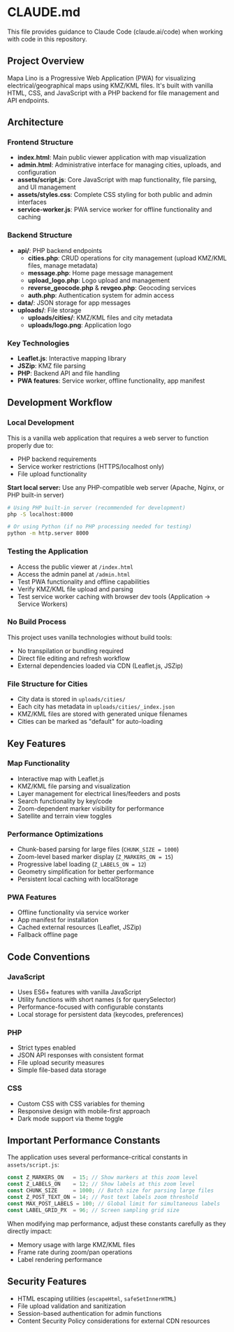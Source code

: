 # CLAUDE.md

This file provides guidance to Claude Code (claude.ai/code) when working with code in this repository.

## Project Overview

Mapa Lino is a Progressive Web Application (PWA) for visualizing electrical/geographical maps using KMZ/KML files. It's built with vanilla HTML, CSS, and JavaScript with a PHP backend for file management and API endpoints.

## Architecture

### Frontend Structure
- **index.html**: Main public viewer application with map visualization
- **admin.html**: Administrative interface for managing cities, uploads, and configuration
- **assets/script.js**: Core JavaScript with map functionality, file parsing, and UI management
- **assets/styles.css**: Complete CSS styling for both public and admin interfaces
- **service-worker.js**: PWA service worker for offline functionality and caching

### Backend Structure
- **api/**: PHP backend endpoints
  - **cities.php**: CRUD operations for city management (upload KMZ/KML files, manage metadata)
  - **message.php**: Home page message management
  - **upload_logo.php**: Logo upload and management
  - **reverse_geocode.php** & **revgeo.php**: Geocoding services
  - **auth.php**: Authentication system for admin access
- **data/**: JSON storage for app messages
- **uploads/**: File storage
  - **uploads/cities/**: KMZ/KML files and city metadata
  - **uploads/logo.png**: Application logo

### Key Technologies
- **Leaflet.js**: Interactive mapping library
- **JSZip**: KMZ file parsing
- **PHP**: Backend API and file handling
- **PWA features**: Service worker, offline functionality, app manifest

## Development Workflow

### Local Development
This is a vanilla web application that requires a web server to function properly due to:
- PHP backend requirements
- Service worker restrictions (HTTPS/localhost only)
- File upload functionality

**Start local server:** Use any PHP-compatible web server (Apache, Nginx, or PHP built-in server)
```bash
# Using PHP built-in server (recommended for development)
php -S localhost:8000

# Or using Python (if no PHP processing needed for testing)
python -m http.server 8000
```

### Testing the Application
- Access the public viewer at `/index.html`
- Access the admin panel at `/admin.html`
- Test PWA functionality and offline capabilities
- Verify KMZ/KML file upload and parsing
- Test service worker caching with browser dev tools (Application → Service Workers)

### No Build Process
This project uses vanilla technologies without build tools:
- No transpilation or bundling required
- Direct file editing and refresh workflow
- External dependencies loaded via CDN (Leaflet.js, JSZip)

### File Structure for Cities
- City data is stored in `uploads/cities/` 
- Each city has metadata in `uploads/cities/_index.json`
- KMZ/KML files are stored with generated unique filenames
- Cities can be marked as "default" for auto-loading

## Key Features

### Map Functionality
- Interactive map with Leaflet.js
- KMZ/KML file parsing and visualization
- Layer management for electrical lines/feeders and posts
- Search functionality by key/code
- Zoom-dependent marker visibility for performance
- Satellite and terrain view toggles

### Performance Optimizations
- Chunk-based parsing for large files (`CHUNK_SIZE = 1000`)
- Zoom-level based marker display (`Z_MARKERS_ON = 15`)
- Progressive label loading (`Z_LABELS_ON = 12`)
- Geometry simplification for better performance
- Persistent local caching with localStorage

### PWA Features
- Offline functionality via service worker
- App manifest for installation
- Cached external resources (Leaflet, JSZip)
- Fallback offline page

## Code Conventions

### JavaScript
- Uses ES6+ features with vanilla JavaScript
- Utility functions with short names (`$` for querySelector)
- Performance-focused with configurable constants
- Local storage for persistent data (keycodes, preferences)

### PHP
- Strict types enabled
- JSON API responses with consistent format
- File upload security measures
- Simple file-based data storage

### CSS
- Custom CSS with CSS variables for theming
- Responsive design with mobile-first approach
- Dark mode support via theme toggle

## Important Performance Constants

The application uses several performance-critical constants in `assets/script.js`:

```javascript
const Z_MARKERS_ON   = 15; // Show markers at this zoom level
const Z_LABELS_ON    = 12; // Show labels at this zoom level  
const CHUNK_SIZE     = 1000; // Batch size for parsing large files
const Z_POST_TEXT_ON = 14; // Post text labels zoom threshold
const MAX_POST_LABELS = 100; // Global limit for simultaneous labels
const LABEL_GRID_PX  = 96; // Screen sampling grid size
```

When modifying map performance, adjust these constants carefully as they directly impact:
- Memory usage with large KMZ/KML files
- Frame rate during zoom/pan operations
- Label rendering performance

## Security Features

- HTML escaping utilities (`escapeHtml`, `safeSetInnerHTML`)
- File upload validation and sanitization
- Session-based authentication for admin functions
- Content Security Policy considerations for external CDN resources